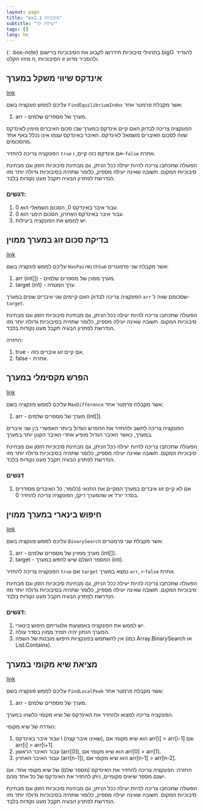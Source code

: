 ```yaml
---
layout: page
title: "ex2.1 סיבוכיות"
subtitle: "יעילות קל"
tags: []
lang: he
---
```


{: .box-note}
בתרגילי סיבוכיות תידרשו לקבוע את הסיבוכיות ברישום bigO. להגדיר מיהו הקלט n, ולהסביר מדוע זו הסיבוכיות.


## אינדקס שיווי משקל במערך
[link](https://stacks.co.il/console/classroom/cE8hnVaSTt/assignment/cE8hnVaSTt-csharp-Zl2ZHWkxU2Tk/csharp-4xrcxhCo3R9Pjdx)

עליכם לממש פונקציה בשם `FindEquilibriumIndex` אשר מקבלת פרמטר אחד:

1. arr - מערך של מספרים שלמים.

הפונקציה צריכה לבדוק האם קיים אינדקס במערך שבו סכום האיברים מימין לאינדקס שווה לסכום האיברים משמאל לאינדקס. האיבר באינדקס עצמו אינו נכלל באף אחד מהסכומים.

הפונקציה צריכה להחזיר `true` אם אינדקס כזה קיים, ו-`false` אחרת.



הפעולה שתכתבו צריכה להיות יעילה ככל הניתן, גם מבחינת סיבוכיות הזמן וגם מבחינת סיבוכיות המקום. תשובה שאינה יעילה מספיק, כלומר שתהיה בסיבוכיות גדולה יותר מזו הנדרשת לפתרון הבעיה תקבל מעט נקודות בלבד.

### דגשים:

1. עבור איבר באינדקס 0, הסכום השמאלי הוא 0.
2. עבור איבר באינדקס האחרון, הסכום הימני הוא 0.
3. יש לממש את הפונקציה ביעילות.



## בדיקת סכום זוג במערך ממוין
[link](https://stacks.co.il/console/classroom/cE8hnVaSTt/assignment/cE8hnVaSTt-csharp-Zl2ZHWkxU2Tk/csharp-IhiOgFWqCs7T3tM)

עליכם לממש פונקציה בשם `HasPairWithSum` אשר מקבלת שני פרמטרים:

1. arr (int[]) - מערך ממוין של מספרים שלמים.
2. target (int) - ערך המטרה.

הפונקציה צריכה לבדוק האם קיימים שני איברים שונים במערך `arr` שסכומם שווה ל-`target`.



הפעולה שתכתבו צריכה להיות יעילה ככל הניתן, גם מבחינת סיבוכיות הזמן וגם מבחינת סיבוכיות המקום. תשובה שאינה יעילה מספיק, כלומר שתהיה בסיבוכיות גדולה יותר מזו הנדרשת לפתרון הבעיה תקבל מעט נקודות בלבד.



החזרה:

1. true - אם קיים זוג איברים כזה.
2. false - אחרת.



## הפרש מקסימלי במערך
[link](https://stacks.co.il/console/classroom/cE8hnVaSTt/assignment/cE8hnVaSTt-csharp-Zl2ZHWkxU2Tk/csharp-Dgok9L1TXCG9aFQ)

עליכם לממש פונקציה בשם `MaxDifference` אשר מקבלת פרמטר אחד:

1. arr - מערך של מספרים שלמים (int[]).

הפונקציה צריכה לחשב ולהחזיר את ההפרש הגדול ביותר האפשרי בין שני איברים במערך, כאשר האיבר הגדול מופיע אחרי האיבר הקטן יותר במערך.



הפעולה שתכתבו צריכה להיות יעילה ככל הניתן, גם מבחינת סיבוכיות הזמן וגם מבחינת סיבוכיות המקום. תשובה שאינה יעילה מספיק, כלומר שתהיה בסיבוכיות גדולה יותר מזו הנדרשת לפתרון הבעיה תקבל מעט נקודות בלבד.



### דגשים

1. אם לא קיים זוג איברים במערך המקיים את התנאי (כלומר, כל האיברים מסודרים בסדר יורד או שהמערך ריק), הפונקציה צריכה להחזיר 0.



## חיפוש בינארי במערך ממוין
[link](https://stacks.co.il/console/classroom/cE8hnVaSTt/assignment/cE8hnVaSTt-csharp-Zl2ZHWkxU2Tk/csharp-FLOG9RqnEF9oeW4)

עליכם לממש פונקציה בשם `BinarySearch` אשר מקבלת שני פרמטרים:

1. arr - מערך ממויין של מספרים שלמים (int[]).
2. target - המספר השלם שיש לחפש במערך (int).

הפונקציה צריכה להחזיר `true` אם `target` נמצא במערך `arr`, ו-`false` אחרת.



הפעולה שתכתבו צריכה להיות יעילה ככל הניתן, גם מבחינת סיבוכיות הזמן וגם מבחינת סיבוכיות המקום. תשובה שאינה יעילה מספיק, כלומר שתהיה בסיבוכיות גדולה יותר מזו הנדרשת לפתרון הבעיה תקבל מעט נקודות בלבד.



### דגשים:

1. יש לממש את הפונקציה באמצעות אלגוריתם חיפוש בינארי.
2. המערך הנתון יהיה תמיד ממוין בסדר עולה.
3. אין להשתמש בפונקציות חיפוש מובנות של השפה (כמו Array.BinarySearch או List.Contains).



## מציאת שיא מקומי במערך
[link](https://stacks.co.il/console/classroom/cE8hnVaSTt/assignment/cE8hnVaSTt-csharp-Zl2ZHWkxU2Tk/csharp-uUbVqDHyjkLY8TQ)

עליכם לממש פונקציה בשם `FindLocalPeak` אשר מקבלת פרמטר אחד:

1. arr - מערך של מספרים שלמים.

הפונקציה צריכה למצוא ולהחזיר את האינדקס של שיא מקומי כלשהו במערך.

הגדרה של שיא מקומי:

1. עבור איבר באינדקס i (שאינו איבר קצה), הוא שיא מקומי אם arr[i] > arr[i-1] וגם arr[i] > arr[i+1].
2. עבור האיבר הראשון (arr[0]), הוא שיא מקומי אם arr[0] > arr[1].
3. עבור האיבר האחרון (arr[n-1]), הוא שיא מקומי אם arr[n-1] > arr[n-2].

החזרה:
הפונקציה צריכה להחזיר את האינדקס (מספר שלם) של שיא מקומי אחד. אם ישנם מספר שיאים מקומיים, ניתן להחזיר את האינדקס של כל אחד מהם.



הפעולה שתכתבו צריכה להיות יעילה ככל הניתן, גם מבחינת סיבוכיות הזמן וגם מבחינת סיבוכיות המקום. תשובה שאינה יעילה מספיק, כלומר שתהיה בסיבוכיות גדולה יותר מזו הנדרשת לפתרון הבעיה תקבל מעט נקודות בלבד.
